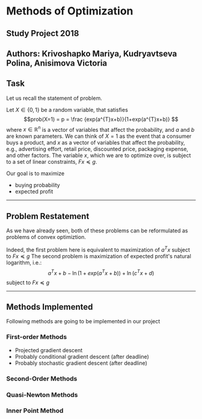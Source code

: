 # Methods of Optimization
**Study Project 2018**
------------------------------------------------------
 **Authors**: Krivoshapko Mariya, Kudryavtseva Polina, Anisimova Victoria
----------------------------------------------------------------------
## Task
Let us recall the statement of problem. 

Let $X \in \{0,1\}$ be a random variable, that satisfies $$prob(X=1) = p = \frac {exp(a^{T}x+b)}{1+exp(a^{T}x+b)} $$  where $x \in \mathbb{R}^n$ is a vector of variables that affect the probability, and $a$ and $b$ are known parameters. We can think of $X = 1$ as the event that a consumer buys a product, and $x$ as a vector of variables that affect the probability, e.g., advertising effort, retail price, discounted price, packaging expense, and other factors. 
The variable $x$, which we are to optimize over, is subject to a set of linear constraints, $Fx \preceq g$.

Our goal is to maximize 

* buying probability
* expected profit

-------------------------------------------------------------
## Problem Restatement

As we have already seen, both of these problems can be reformulated as problems of convex optimiztion. 

Indeed, the first problem here is equivalent to maximization of $a^T x$ subject to $Fx \preceq g$
The second problem is  maximization of expected profit's natural logarithm, i.e.: $$a^T x + b − \ln (1 + exp(a^T x + b) ) + \ln(c^T x + d)$$ subject to $Fx \preceq g$

---------------------------------------
## Methods Implemented
Following methods are going to be implemented in our project

### First-order Methods
* Projected gradient descent
* Probably conditional gradient descent (after deadline)
* Probably stochastic gradient descent (after deadline)

### Second-Order Methods

### Quasi-Newton Methods

### Inner Point Method
